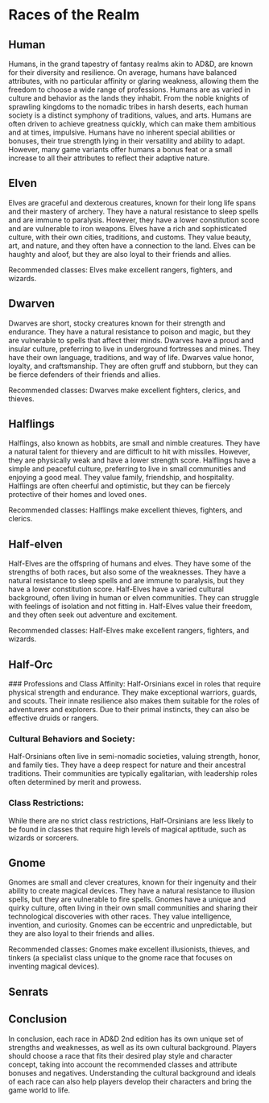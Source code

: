 <h1>Races of the Realm</h1>

<div id="human-race">
  <h2>Human</h2>
    Humans, in the grand tapestry of fantasy realms akin to AD&D, are known for their diversity and resilience. On average, humans have balanced attributes, with no particular affinity or glaring weakness, allowing them the freedom to choose a wide range of professions. Humans are as varied in culture and behavior as the lands they inhabit. From the noble knights of sprawling kingdoms to the nomadic tribes in harsh deserts, each human society is a distinct symphony of traditions, values, and arts. Humans are often driven to achieve greatness quickly, which can make them ambitious and at times, impulsive.
  Humans have no inherent special abilities or bonuses, their true strength lying in their versatility and ability to adapt. However, many game variants offer humans a bonus feat or a small increase to all their attributes to reflect their adaptive nature.
</div>

<div id="elven-race">
  <h2>Elven</h2> 
    Elves are graceful and dexterous creatures, known for their long life spans and their mastery of archery. They have a natural resistance to sleep spells and are immune to paralysis. However, they have a lower constitution score and are vulnerable to iron weapons. Elves have a rich and sophisticated culture, with their own cities, traditions, and customs. They value beauty, art, and nature, and they often have a connection to the land. Elves can be haughty and aloof, but they are also loyal to their friends and allies. 
  
  Recommended classes: Elves make excellent rangers, fighters, and wizards.
</div>

<div id="dwarven-race">
  <h2>Dwarven</h2>
    
  Dwarves are short, stocky creatures known for their strength and endurance. They have a natural resistance to poison and magic, but they are vulnerable to spells that affect their minds. Dwarves have a proud and insular culture, preferring to live in underground fortresses and mines. They have their own language, traditions, and way of life. Dwarves value honor, loyalty, and craftsmanship. They are often gruff and stubborn, but they can be fierce defenders of their friends and allies.
  
  Recommended classes: Dwarves make excellent fighters, clerics, and thieves.
</div>

<div id="halfling-race">
  <h2>Halflings</h2> 
  Halflings, also known as hobbits, are small and nimble creatures. They have a natural talent for thievery and are difficult to hit with missiles. However, they are physically weak and have a lower strength score. Halflings have a simple and peaceful culture, preferring to live in small communities and enjoying a good meal. They value family, friendship, and hospitality. Halflings are often cheerful and optimistic, but they can be fiercely protective of their homes and loved ones.
  
  Recommended classes: Halflings make excellent thieves, fighters, and clerics.
</div>

<div id="halfelven-race">
  <h2>Half-elven</h2> 
  Half-Elves are the offspring of humans and elves. They have some of the strengths of both races, but also some of the weaknesses. They have a natural resistance to sleep spells and are immune to paralysis, but they have a lower constitution score. Half-Elves have a varied cultural background, often living in human or elven communities. They can struggle with feelings of isolation and not fitting in. Half-Elves value their freedom, and they often seek out adventure and excitement.
  
  Recommended classes: Half-Elves make excellent rangers, fighters, and wizards.
</div>

<div id="half-orc-race">
  <h2>Half-Orc</h2> 
### Professions and Class Affinity:
Half-Orsinians excel in roles that require physical strength and endurance. They make exceptional warriors, guards, and scouts. Their innate resilience also makes them suitable for the roles of adventurers and explorers. Due to their primal instincts, they can also be effective druids or rangers.

### Cultural Behaviors and Society:
Half-Orsinians often live in semi-nomadic societies, valuing strength, honor, and family ties. They have a deep respect for nature and their ancestral traditions. Their communities are typically egalitarian, with leadership roles often determined by merit and prowess.

### Class Restrictions:
While there are no strict class restrictions, Half-Orsinians are less likely to be found in classes that require high levels of magical aptitude, such as wizards or sorcerers.
</div>

<div id="gnome-race">
  <h2>Gnome</h2> 
  Gnomes are small and clever creatures, known for their ingenuity and their ability to create magical devices. They have a natural resistance to illusion spells, but they are vulnerable to fire spells. Gnomes have a unique and quirky culture, often living in their own small communities and sharing their technological discoveries with other races. They value intelligence, invention, and curiosity. Gnomes can be eccentric and unpredictable, but they are also loyal to their friends and allies.
  
  Recommended classes: Gnomes make excellent illusionists, thieves, and tinkers (a specialist class unique to the gnome race that focuses on inventing magical devices).
</div>

<div id="senrats-race">
  <h2>Senrats</h2> 
</div>


## Conclusion
In conclusion, each race in AD&D 2nd edition has its own unique set of strengths and weaknesses, as well as its own cultural background. Players should choose a race that fits their desired play style and character concept, taking into account the recommended classes and attribute bonuses and negatives. Understanding the cultural background and ideals of each race can also help players develop their characters and bring the game world to life.
